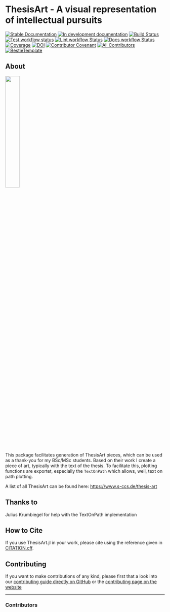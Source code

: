# ThesisArt - A visual representation of intellectual pursuits

[![Stable Documentation](https://img.shields.io/badge/docs-stable-blue.svg)](https://s-ccs.github.io/ThesisArt.jl/stable)
[![In development documentation](https://img.shields.io/badge/docs-dev-blue.svg)](https://s-ccs.github.io/ThesisArt.jl/dev)
[![Build Status](https://github.com/s-ccs/ThesisArt.jl/workflows/Test/badge.svg)](https://github.com/s-ccs/ThesisArt.jl/actions)
[![Test workflow status](https://github.com/s-ccs/ThesisArt.jl/actions/workflows/Test.yml/badge.svg?branch=main)](https://github.com/s-ccs/ThesisArt.jl/actions/workflows/Test.yml?query=branch%3Amain)
[![Lint workflow Status](https://github.com/s-ccs/ThesisArt.jl/actions/workflows/Lint.yml/badge.svg?branch=main)](https://github.com/s-ccs/ThesisArt.jl/actions/workflows/Lint.yml?query=branch%3Amain)
[![Docs workflow Status](https://github.com/s-ccs/ThesisArt.jl/actions/workflows/Docs.yml/badge.svg?branch=main)](https://github.com/s-ccs/ThesisArt.jl/actions/workflows/Docs.yml?query=branch%3Amain)
[![Coverage](https://codecov.io/gh/s-ccs/ThesisArt.jl/branch/main/graph/badge.svg)](https://codecov.io/gh/s-ccs/ThesisArt.jl)
[![DOI](https://zenodo.org/badge/DOI/FIXME)](https://doi.org/FIXME)
[![Contributor Covenant](https://img.shields.io/badge/Contributor%20Covenant-2.1-4baaaa.svg)](CODE_OF_CONDUCT.md)
[![All Contributors](https://img.shields.io/github/all-contributors/s-ccs/ThesisArt.jl?labelColor=5e1ec7&color=c0ffee&style=flat-square)](#contributors)
[![BestieTemplate](https://img.shields.io/endpoint?url=https://raw.githubusercontent.com/JuliaBesties/BestieTemplate.jl/main/docs/src/assets/badge.json)](https://github.com/JuliaBesties/BestieTemplate.jl)

## About

<img src="https://github.com/user-attachments/assets/719c1a7c-f1a8-4b2e-8a2c-f5412e69fa29" width="30%"/>

This package facilitates generation of ThesisArt pieces, which can be used as a thank-you for my BSc/MSc students. Based on their work I create a piece of art, typically with the text of the thesis. To facilitate this, plotting functions are exportet, especially the `TextOnPath` which allows, well, text on path plotting.

A list of all ThesisArt can be found here: https://www.s-ccs.de/thesis-art

## Thanks to
Julius Krumbiegel for help with the TextOnPath implementation


## How to Cite

If you use ThesisArt.jl in your work, please cite using the reference given in [CITATION.cff](https://github.com/s-ccs/ThesisArt.jl/blob/main/CITATION.cff).

## Contributing

If you want to make contributions of any kind, please first that a look into our [contributing guide directly on GitHub](docs/src/90-contributing.md) or the [contributing page on the website](https://s-ccs.github.io/ThesisArt.jl/dev/90-contributing/)

---

### Contributors

<!-- ALL-CONTRIBUTORS-LIST:START - Do not remove or modify this section -->
<!-- prettier-ignore-start -->
<!-- markdownlint-disable -->

<!-- markdownlint-restore -->
<!-- prettier-ignore-end -->

<!-- ALL-CONTRIBUTORS-LIST:END -->
